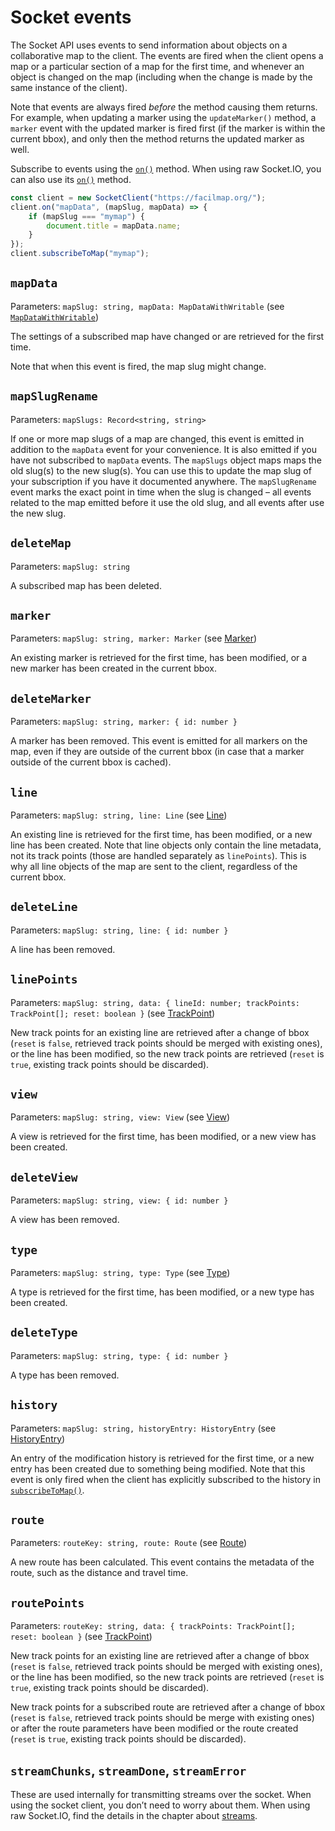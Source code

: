 # Socket events

The Socket API uses events to send information about objects on a collaborative map to the client. The events are fired when the client opens a map or a particular section of a map for the first time, and whenever an object is changed on the map (including when the change is made by the same instance of the client).

Note that events are always fired _before_ the method causing them returns. For example, when updating a marker using the `updateMarker()` method, a `marker` event with the updated marker is fired first (if the marker is within the current bbox), and only then the method returns the updated marker as well.

Subscribe to events using the [`on()`](./classes.md#on) method. When using raw Socket.IO, you can also use its [`on()`](https://socket.io/docs/v4/client-api/#socketoneventname-callback) method.

```js
const client = new SocketClient("https://facilmap.org/");
client.on("mapData", (mapSlug, mapData) => {
	if (mapSlug === "mymap") {
		document.title = mapData.name;
	}
});
client.subscribeToMap("mymap");
```

## `mapData`

Parameters: `mapSlug: string, mapData: MapDataWithWritable` (see [`MapDataWithWritable`](./types.md#mapdatawithwritable))

The settings of a subscribed map have changed or are retrieved for the first time.

Note that when this event is fired, the map slug might change.

## `mapSlugRename`

Parameters: `mapSlugs: Record<string, string>`

If one or more map slugs of a map are changed, this event is emitted in addition to the `mapData` event for your convenience. It is also emitted if you have not subscribed to `mapData` events. The `mapSlugs` object maps maps the old slug(s) to the new slug(s). You can use this to update the map slug of your subscription if you have it documented anywhere. The `mapSlugRename` event marks the exact point in time when the slug is changed – all events related to the map emitted before it use the old slug, and all events after use the new slug.

## `deleteMap`

Parameters: `mapSlug: string`

A subscribed map has been deleted.

## `marker`

Parameters: `mapSlug: string, marker: Marker` (see [Marker](./types.md#marker))

An existing marker is retrieved for the first time, has been modified, or a new marker has been created in the current bbox.

## `deleteMarker`

Parameters: `mapSlug: string, marker: { id: number }`

A marker has been removed. This event is emitted for all markers on the map, even if they are outside of the current bbox
(in case that a marker outside of the current bbox is cached).

## `line`

Parameters: `mapSlug: string, line: Line` (see [Line](./types.md#line))

An existing line is retrieved for the first time, has been modified, or a new line has been created. Note that line
objects only contain the line metadata, not its track points (those are handled separately as `linePoints`). This is why
all line objects of the map are sent to the client, regardless of the current bbox.

## `deleteLine`

Parameters: `mapSlug: string, line: { id: number }`

A line has been removed.

## `linePoints`

Parameters: `mapSlug: string, data: { lineId: number; trackPoints: TrackPoint[]; reset: boolean }` (see [TrackPoint](./types.md#trackpoint))

New track points for an existing line are retrieved after a change of bbox (`reset` is `false`, retrieved track points should be merged with existing ones), or the line has been modified, so the new track points are retrieved (`reset` is `true`, existing track points should be discarded).

## `view`

Parameters: `mapSlug: string, view: View` (see [View](./types.md#view))

A view is retrieved for the first time, has been modified, or a new view has been created.

## `deleteView`

Parameters: `mapSlug: string, view: { id: number }`

A view has been removed.

## `type`

Parameters: `mapSlug: string, type: Type` (see [Type](./types.md#type))

A type is retrieved for the first time, has been modified, or a new type has been created.

## `deleteType`

Parameters: `mapSlug: string, type: { id: number }`

A type has been removed.

## `history`

Parameters: `mapSlug: string, historyEntry: HistoryEntry` (see [HistoryEntry](./types.md#historyentry))

An entry of the modification history is retrieved for the first time, or a new entry has been created due to something being modified. Note that this event is only fired when the client has explicitly subscribed to the history in [`subscribeToMap()`](./methods.md#subscribetomap).

## `route`

Parameters: `routeKey: string, route: Route` (see [Route](./types.md#route))

A new route has been calculated. This event contains the metadata of the route, such as the distance and travel time.

## `routePoints`

Parameters: `routeKey: string, data: { trackPoints: TrackPoint[]; reset: boolean }` (see [TrackPoint](./types.md#trackpoint))

New track points for an existing line are retrieved after a change of bbox (`reset` is `false`, retrieved track points should be merged with existing ones), or the line has been
modified, so the new track points are retrieved (`reset` is `true`, existing track points should be discarded).

New track points for a subscribed route are retrieved after a change of bbox (`reset` is `false`, retrieved track points should be merge with existing ones) or after the route parameters have been modified or the route created (`reset` is `true`, existing track points should be discarded).

## `streamChunks`, `streamDone`, `streamError`

These are used internally for transmitting streams over the socket. When using the socket client, you don’t need to worry about them. When using raw Socket.IO, find the details in the chapter about [streams](./advanced.md#streams).
